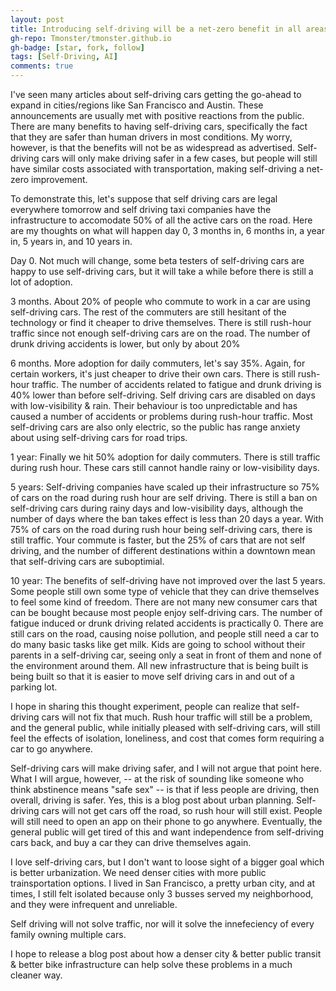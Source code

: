 ```yaml
---
layout: post
title: Introducing self-driving will be a net-zero benefit in all areas but safety
gh-repo: Tmonster/tmonster.github.io
gh-badge: [star, fork, follow]
tags: [Self-Driving, AI]
comments: true
---
```


I've seen many articles about self-driving cars getting the go-ahead to expand in cities/regions like San Francisco and Austin. These announcements are usually met with positive reactions from the public. There are many benefits to having self-driving cars, specifically the fact that they are safer than human drivers in most conditions. My worry, however, is that the benefits will not be as widespread as advertised. Self-driving cars will only make driving safer in a few cases, but people will still have similar costs associated with transportation, making self-driving a net-zero improvement. 

 
To demonstrate this, let's suppose that self driving cars are legal everywhere tomorrow and self driving taxi companies have the infrastructure to accomodate 50% of all the active cars on the road. Here are my thoughts on what will happen day 0, 3 months in, 6 months in, a year in, 5 years in, and 10 years in.

Day 0.
Not much will change, some beta testers of self-driving cars are happy to use self-driving cars, but it will take a while before there is still a lot of adoption.

3 months.
About 20% of people who commute to work in a car are using self-driving cars. The rest of the commuters are still hesitant of the technology or find it cheaper to drive themselves. There is still rush-hour traffic since not enough self-driving cars are on the road. The number of drunk driving accidents is lower, but only by about 20%


6 months. 
More adoption for daily commuters, let's say 35%. Again, for certain workers, it's just cheaper to drive their own cars. There is still rush-hour traffic. The number of accidents related to fatigue and drunk driving is 40% lower than before self-driving. Self driving cars are disabled on days with low-visibility & rain. Their behaviour is too unpredictable and has caused a number of accidents or problems during rush-hour traffic. Most self-driving cars are also only electric, so the public has range anxiety about using self-driving cars for road trips.

1 year:
Finally we hit 50% adoption for daily commuters. There is still traffic during rush hour. These cars still cannot handle rainy or low-visibility days. 

5 years:
Self-driving companies have scaled up their infrastructure so 75% of cars on the road during rush hour are self driving. There is still a ban on self-driving cars during rainy days and low-visibility days, although the number of days where the ban takes effect is less than 20 days a year. With 75% of cars on the road during rush hour being self-driving cars, there is still traffic. Your commute is faster, but the 25% of cars that are not self driving, and the number of different destinations within a downtown mean that self-driving cars are suboptimial. 

10 year:
The benefits of self-driving have not improved over the last 5 years. Some people still own some type of vehicle that they can drive themselves to feel some kind of freedom. There are not many new consumer cars that can be bought because most people enjoy self-driving cars. The number of fatigue induced or drunk driving related accidents is practically 0. There are still cars on the road, causing noise pollution, and people still need a car to do many basic tasks like get milk.
Kids are going to school without their parents in a self-driving car, seeing only a seat in front of them and none of the environment around them. All new infrastructure that is being built is being built so that it is easier to move self driving cars in and out of a parking lot. 


I hope in sharing this thought experiment, people can realize that self-driving cars will not fix that much. Rush hour traffic will still be a problem, and the general public, while initially pleased with self-driving cars, will still feel the effects of isolation, loneliness, and cost that comes form requiring a car to go anywhere. 

Self-driving cars will make driving safer, and I will not argue that point here. What I will argue, however, -- at the risk of sounding like someone who think abstinence means "safe sex" -- is that if less people are driving, then overall, driving is safer. Yes, this is a blog post about urban planning. Self-driving cars will not get cars off the road, so rush hour will still exist. People will still need to open an app on their phone to go anywhere. Eventually, the general public will get tired of this and want independence from self-driving cars back, and buy a car they can drive themselves again. 

I love self-driving cars, but I don't want to loose sight of a bigger goal which is better urbanization. We need denser cities with more public trainsportation options. I lived in San Francisco, a pretty urban city, and at times, I still felt isolated because only 3 busses served my neighborhood, and they were infrequent and unreliable. 

Self driving will not solve traffic, nor  will it solve the innefeciency of every family owning multiple cars. 


I hope to release a blog post about how a denser city & better public transit & better bike infrastructure can help solve these problems in a much cleaner way.

<!-- 
While self-driving cars will make driving safer, it won't take cars off of the road. So while the roads are safer, they are still congested. You can argue that driving in traffic is frustrating, but don't forget the saying:

'You aren't stuck in traffic, you *are* traffic'

Basically, if every person in a car in rush our traffic is now driving a self-driving car, I don't think traffic will suddenly disappear. Yes, all cars in a line can accelerate and cars will manage lane changes much better, but that technology is still far away. 

Also, suppose tomorrow


Benefits
1. It's safer, I won't deny that.
   - Less drunk drivers
   - Less tired drivers
   - More predictable drivers that can talk to each other.

1. It doesn't take cars off the road (in fact, it might add more cars).
   - People won't sell their combustion cars, can't recoupe investment, or they want to keep it for longer drives
   - chances are, for those who use their car a lot, driving their own car is still cheaper.
   - People will use waymo for commuting,
   - This means congestion isn't solved.
2. Waymo cars are still easily tricked
   - https://www.npr.org/2023/08/26/1195695051/driverless-cars-san-francisco-waymo-cruise
3. We are in danger of privatizing transport
4. The debate of who is at fault for collisions will never be solved.

5. This one is just for me
   - All parents will complain and say they can't/won't trust or understand it, but ultimately admit it's nice to have. This discourse will eventually become extremely tiresome.  -->
